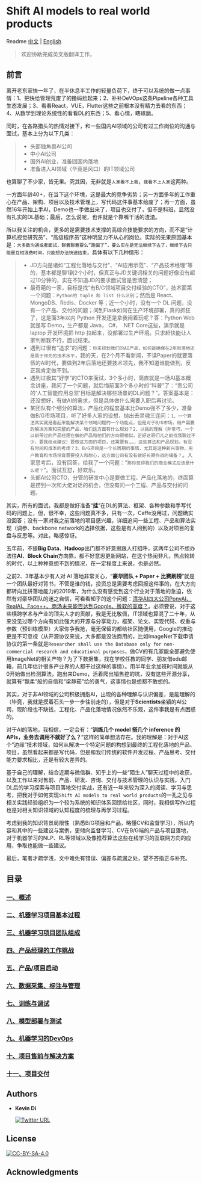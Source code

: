 # Shift AI models to real world products

Readme [中文](/README.md) | [English](/Translate/README_EN.md)

  > 欢迎协助完成英文版翻译工作。

## 前言

离开老东家快一年了，在半休息半工作的轻量负荷下，终于可以系统的做一点事情：1、把快给管理荒废了的撸码捡起来；2、补补DeVOps这条Pipeline各种工具生态发展；3、看看React，VUE，Flutter这些之前根本没有精力去看的东西；4、从数学到理论系统性的看看DL的东西；5、看心情，瞎琢磨。  

同时，在各路猎头的热情对接下，和一些国内AI领域的公司有过工作岗位的沟通与面试，基本上分为以下几类：  

  > - 头部独角兽AI公司
  > - 中小AI公司
  > - 国外AI创业，准备回国内落地
  > - 准备进入AI领域（毕竟是风口）的IT领域公司

也算聊了不少家，皆无果。究其因，无非就是`人家看不上我`，`我看不上人家`这两种。  

一方面年龄40+，在当下这个环境，这是最大的竞争劣势；另一方面多年的工作重心在产品、架构、项目以及技术管理上，写代码这件事基本给废了；再一方面，虽然16年开始上手AI，Demo也一手做出来了，项目也交付了，但不是科班，显然没有扎实的DL基础；最后，怎么说呢，也许就是个靠嘴干活的渣渣。  

所以我关注的机会，更多的是需要技术支撑的高综合技能要求的方向，而不是“计算机视觉研究员”、“高级程序员”这种明显力不从心的岗位。实际的无果原因基本是：`大多数沟通或者面试，聊着聊着要么“跑偏了”，要么实在是无法继续下去了，继续下去只能是互相浪费时间，只能想办法快速结束`，具体有以下几种情形：  

  > - JD方向是诸如“工程化落地与交付”、“AI应用示范”、“产品技术经理”等的，基本都是聊1到2个小时，但真正与JD关键词相关的问题好像没有超过10分钟的，实在不知道JD的要求面试官是否清楚；
  > - 最奇葩的一家，目标是找“有B/G领域项目交付经验的CTO”，技术面第一个问题：`Python的 tuple 和 list 什么区别`；然后是 React、MongoDB、Redis、Docker 等；近一个小时，没有一个 DL 问题，没有一个产品、交付的问题；问到Flask如何在生产环境部署，真的抓狂了，这是面3年以内 Python 开发还是拿我闹着玩呢？答：Python Web就是写 Demo，生产都是 Java， C#， .NET Core这些，演示就是 laptop 开发环境把 http 拉起来，没部署过生产环境。只求赶快能让人家判断我不行，面试结束。
  > - 遇到过很有“追求”的问题：`你来规划我们的AI产品，如何能确保在2年后落地还是属于领先的技术水平`，我的天，在2个月不看新闻，不读Paper的就要落伍的AI时代，要做到2年后落地还要技术领先，我不知道谁能做到，反正我肯定做不到。
  > - 遇到过极其“好学”的CTO来面试，3个多小时，简直就是一场AI基本概念讲座，我问了一个问题，就后悔前面3个多小时的“科普”了：“贵公司的‘人工智能应用总监’目标是解决哪些场景的DL问题？”。答案基本是：还没想好，有做AI的需求，但是具体做什么需要入职后再讨论。
  > - 某团队有个细分的算法，产品化的程度基本比Demo强不了多少，准备做B/G市场项目，听了好多人家的设想，抛出去灵魂三连问：`1、一个算法其实就是看起来能解决某个领域问题的一个功能点，但是对于B/G市场，用户需要的解决方案和完整的产品，咱们这方面有什么规划？2、以我的理解（非常巧，一个以前带过的产品经理在做的产品和他们的方向很相似，正好这哥们儿之前找我聊过不少，要我给点建议）要做这方面的项目，还需要有……，这些算法和产品规划，有没有时间和成本的考虑？3、B/G项目是一个长周期的事情，尤其是这种新兴事物，用户教育和市场培育需要投入和耐心，这方面公司有没有做好长期作战的储备？`。人家思考后，没有回答，给我了一个问题：“`那你觉得我们的商业模式应该是什么呢？`”。面试互怼，好欢乐。
  > - 头部AI公司CTO，分管的研发中心是要做工程、产品化落地的，终面算是捞到一次和大佬对话的机会，但没有问一个工程、产品与交付的问题。

其实，所有的面试，我都是做好准备“**挂**”在DL的算法、框架、各种参数和手写代码的问题上，但，很不幸，这些问题真不多，只有一次，Caffe没用过，问题确实没回答；没有一家对我之前落地的项目感兴趣，详细追问一些工程、产品和算法实现（调参、backbone network的选择依据，这些是有人问到的）以及对项目的复盘与反思等。对此，略感惊讶。  

五年前，不提**Big Data**、**Hadoop**出门都不好意思跟人打招呼，这两年公司不想办法往**AI**、**Block Chain**方向靠，都不好意思更新网站，在这个热闹非凡，热点轮转的时代，以上种种意想不到的情况，在一定程度上来说，也是必然。  

之前2、3年基本少有人对 AI 落地非常关心，“**豪华团队 + Paper + 比赛刷榜**”就是一个团队最好对背书，不管是谁的钱，投资总是需要考虑回报这件事的，在大方向都转向比拼落地能力的2019年，为什么没有感觉到这个行业对于落地的急迫，依然有对豪华团队的迷之自信，可看看知乎的这个问题：[清华AI四大公司PonyAI、RealAI、Face++、商汤未来能否达到Google、微软的高度？](
https://www.zhihu.com/question/334397581/answer/748974753)。必须要说，对于这些横跨学术与产业的顶尖人才的贡献，我是无比敬佩，IT领域也算混了二十年，从来没见过哪个方向有如此强大的开源与分享动力，框架、论文、实现代码、权重与参数（预训练模型）大家你争我抢，毫无保留的都给社区随便用，Google的推动更是不可忽视（从开源协议来说，大多都是没法商用的，比如ImageNet下载申请协议的第一条就是`Researcher shall use the Database only for non-commercial research and educational purposes`，做CV的有几家能全部避免使用ImageNet的相关产物？为了下数据集，找在学校任教的同学、朋友借edu邮箱，前几年估计很多产业界的人都干过这样的事情）。用半年业余加班时间就能从0开始做出检测算法，跑出来Demo，活着爬出销售挖的坑，没有这些开源分享，就算有“飘柔”般的自信和“梁静茹”给的勇气，这事情也是想都不敢想的。  

其实，对于非AI领域的公司积极拥抱AI，出现的各种理解与认识偏差，是能理解的（毕竟，我就是摸着石头一步一步往前走的），但是对于**Scientists**坐镇的AI公司，现阶段也不缺钱，工程化、产品化落地情况依然不乐观，这件事我是有点困惑的。  

对于AI的落地，我相信，一定会有：“**训练几个 model 搭几个 inference 的 APIs，业务去调用不就好了么？**”这样的简单想法存在。我的理解是：对于AI这个“边缘”技术领域，如何从解决一个特定问题的构想到最终的工程化落地的产品、项目，虽然看起来都是写代码，但是和我们传统的软件开发过程、产品思考、交付能力要求相比，还是有较大差异的。  

基于自己的理解，结合近期与微信群、知乎上的一些“陌生人”聊天过程中的收获，以及工作以来对售前、产品、研发、咨询、交付与技术管理的认识与实践，入门DL后的学习探索与项目落地交付实战，还有近一年来较为深入的阅读、学习与思考，把我对于如何实现`Shift AI models to real world products`的一孔之见与相关实践经验组织为一个较为系统的知识体系回馈给社区，同时，我相信写作过程也是对相关知识领域的认知程度的梳理与再学习过程。  

考虑到我的知识背景局限性（熟悉B/G项目和产品，略懂CV和监督学习），所以内容和其中的一些建议与案例，更倾向监督学习、CV在B/G端的产品与项目落地，对于机器学习的NLP、RL等领域以及像推荐算法这些在线学习的互联网方向的应用，争取也能做一些建议。  

最后，笔者才疏学浅，文中难免有错误、偏差与疏漏之处，望不吝指正与补充。

## 目录

### [一、概述](/ch01_Overview.md)

### [二、机器学习项目基本过程](/ch02_Lifecycle-of-a-ML-Project.md)

### [三、机器学习项目团队组成](/ch03_ML-Teams.md)

### [四、产品经理的工作挑战](/ch04_Product-Manager's-Challenge.md)

### [五、产品/项目启动](/ch05_Project-or-Product-Setup.md)

### [六、数据采集、标注与管理](/ch06_Data-Collection-Labeling-and-Management.md)

### [七、训练与调试](/ch07_Training-and-Debugging.md)

### [八、模型部署与测试](/ch08_Deployment-and-Testing.md)

### [九、机器学习的DevOps](/ch09_ML-DevOps.md)

### [十、项目售前与解决方案](/ch10_Project-Consulting-and-Solutions.md)

### [十一、项目交付](/ch11_Project-Delivery.md)

## Authors

- **Kevin Di**

  [![Twitter URL](https://img.shields.io/twitter/url/https/twitter.com/lonelygo?style=social)](https://twitter.com/lonelygo)

## License

[![CC-BY-SA-4.0](https://img.shields.io/badge/license-CC--BY--SA--4.0-brightgreen)](/LICENSE)

## Acknowledgments
